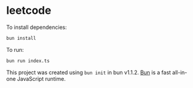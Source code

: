 # leetcode

To install dependencies:

```bash
bun install
```

To run:

```bash
bun run index.ts
```

This project was created using `bun init` in bun v1.1.2. [Bun](https://bun.sh) is a fast all-in-one JavaScript runtime.
